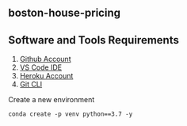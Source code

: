 ## boston-house-pricing

## Software and Tools Requirements

1. [Github Account](https://github.com)
2. [VS Code IDE](https://code.visualStudio.com/)
3. [Heroku Account](https://heroku.com)
4. [Git CLI](https://git-scm.com/book/en/v2/Getting-Started-The-Command-Line)

Create a new environment

```
conda create -p venv python==3.7 -y

```
